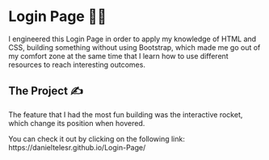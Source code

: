 <h1>Login Page 👨‍💻</h1> 
<p> I engineered this Login Page in order to apply my knowledge of HTML and CSS, building something without using Bootstrap, which made me go out of my comfort zone at the same time that I learn how to use different resources to reach interesting outcomes.</p>
<h2>The Project ✍️</h2> 
<p> The feature that I had the most fun building was the interactive rocket, which change its position when hovered.</p>
<p> You can check it out by clicking on the following link: https://danieltelesr.github.io/Login-Page/
